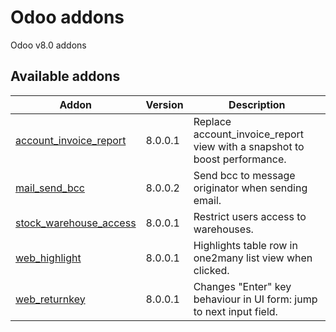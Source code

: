 # Odoo addons
Odoo v8.0 addons

## Available addons
| Addon  | Version | Description |
| ------ | ------- | ----------- |
| [account_invoice_report](./account_invoice_report) | 8.0.0.1 | Replace account_invoice_report view with a snapshot to boost performance. |
| [mail_send_bcc](./mail_send_bcc) | 8.0.0.2 | Send bcc to message originator when sending email.|
| [stock_warehouse_access](./stock_warehouse_access) | 8.0.0.1 | Restrict users access to warehouses. |
| [web_highlight](./web_highlight) | 8.0.0.1 | Highlights table row in one2many list view when clicked. |
| [web_returnkey](./web_returnkey) | 8.0.0.1 | Changes "Enter" key behaviour in UI form: jump to next input field. |
